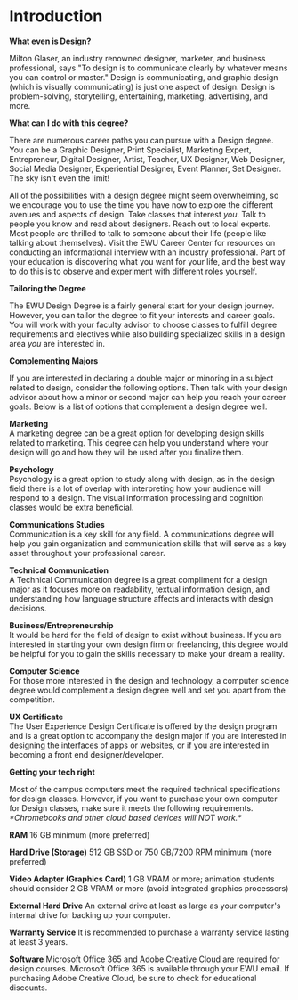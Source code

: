 # Introduction

**What even is Design?**

Milton Glaser, an industry renowned designer, marketer, and business professional, says "To design is to communicate clearly by whatever means you can control or master." Design is communicating, and graphic design \(which is visually communicating\) is just one aspect of design. Design is problem-solving, storytelling, entertaining, marketing, advertising, and more.

**What can I do with this degree?**

There are numerous career paths you can pursue with a Design degree. You can be a Graphic Designer, Print Specialist, Marketing Expert, Entrepreneur, Digital Designer, Artist, Teacher, UX Designer, Web Designer, Social Media Designer, Experiential Designer, Event Planner, Set Designer. The sky isn't even the limit!

All of the possibilities with a design degree might seem overwhelming, so we encourage you to use the time you have now to explore the different avenues and aspects of design. Take classes that interest _you_. Talk to people you know and read about designers. Reach out to local experts. Most people are thrilled to talk to someone about their life \(people like talking about themselves\). Visit the EWU Career Center for resources on conducting an informational interview with an industry professional. Part of your education is discovering what you want for your life, and the best way to do this is to observe and experiment with different roles yourself.

**Tailoring the Degree**

The EWU Design Degree is a fairly general start for your design journey. However, you can tailor the degree to fit your interests and career goals. You will work with your faculty advisor to choose classes to fulfill degree requirements and electives while also building specialized skills in a design area _you_ are interested in.

**Complementing Majors**

If you are interested in declaring a double major or minoring in a subject related to design, consider the following options. Then talk with your design advisor about how a minor or second major can help you reach your career goals. Below is a list of options that complement a design degree well.

**Marketing**  
A marketing degree can be a great option for developing design skills related to marketing. This degree can help you understand where your design will go and how they will be used after you finalize them.

**Psychology**  
Psychology is a great option to study along with design, as in the design field there is a lot of overlap with interpreting how your audience will respond to a design. The visual information processing and cognition classes would be extra beneficial.

**Communications Studies**  
Communication is a key skill for any field. A communications degree will help you gain organization and communication skills that will serve as a key asset throughout your professional career.

**Technical Communication**  
A Technical Communication degree is a great compliment for a design major as it focuses more on readability, textual information design, and understanding how language structure affects and interacts with design decisions.

**Business/Entrepreneurship**  
It would be hard for the field of design to exist without business. If you are interested in starting your own design firm or freelancing, this degree would be helpful for you to gain the skills necessary to make your dream a reality.

**Computer Science**  
For those more interested in the design and technology, a computer science degree would complement a design degree well and set you apart from the competition.

**UX Certificate**  
The User Experience Design Certificate is offered by the design program and is a great option to accompany the design major if you are interested in designing the interfaces of apps or websites, or if you are interested in becoming a front end designer/developer.

**Getting your tech right**

Most of the campus computers meet the required technical specifications for design classes. However, if you want to purchase your own computer for Design classes, make sure it meets the following requirements. _\*Chromebooks and other cloud based devices will NOT work.\*_

**RAM** 16 GB minimum \(more preferred\)

**Hard Drive \(Storage\)** 512 GB SSD or 750 GB/7200 RPM minimum \(more preferred\)

**Video Adapter \(Graphics Card\)** 1 GB VRAM or more; animation students should consider 2 GB VRAM or more \(avoid integrated graphics processors\)

**External Hard Drive** An external drive at least as large as your computer's internal drive for backing up your computer.

**Warranty Service** It is recommended to purchase a warranty service lasting at least 3 years.

**Software** Microsoft Office 365 and Adobe Creative Cloud are required for design courses. Microsoft Office 365 is available through your EWU email. If purchasing Adobe Creative Cloud, be sure to check for educational discounts.

